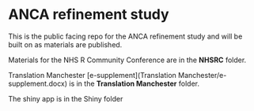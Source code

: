# ANCA refinement study

This is the public facing repo for the ANCA refinement study and will be built on as materials are published.

Materials for the NHS R Community Conference are in the **NHSRC** folder. 

Translation Manchester [e-supplement](Translation Manchester/e-supplement.docx) is in the **Translation Manchester** folder. 

The shiny app is in the Shiny folder

